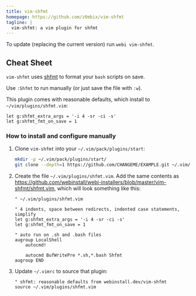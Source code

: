 ```yaml
---
title: vim-shfmt
homepage: https://github.com/z0mbix/vim-shfmt
tagline: |
  vim-shfmt: a vim plugin for shfmt
---
```


To update (replacing the current version) run `webi vim-shfmt`.

## Cheat Sheet

`vim-shfmt` uses [shfmt](https://webinstall.dev/shfmt) to format your `bash`
scripts on save.

Use `:Shfmt` to run manually (or just save the file with `:w`).

This plugin comes with reasonable defaults, which install to
`~/vim/plugins/shfmt.vim`:

```vim
let g:shfmt_extra_args = '-i 4 -sr -ci -s'
let g:shfmt_fmt_on_save = 1
```

### How to install and configure manually

1. Clone `vim-shfmt` into your `~/.vim/pack/plugins/start`:

   ```bash
   mkdir -p ~/.vim/pack/plugins/start/
   git clone --depth=1 https://github.com/CHANGEME/EXAMPLE.git ~/.vim/pack/plugins/start/shfmt
   ```

2. Create the file `~/.vim/plugins/shfmt.vim`. Add the same contents as
   <https://github.com/webinstall/webi-installers/blob/master/vim-shfmt/shfmt.vim>,
   which will look something like this:

   ```vim
   " ~/.vim/plugins/shfmt.vim

   " 4 indents, space between redirects, indented case statements, simplify
   let g:shfmt_extra_args = '-i 4 -sr -ci -s'
   let g:shfmt_fmt_on_save = 1

   " auto run on .sh and .bash files
   augroup LocalShell
       autocmd!

       autocmd BufWritePre *.sh,*.bash Shfmt
   augroup END
   ```

3. Update `~/.vimrc` to source that plugin:
   ```vim
   " shfmt: reasonable defaults from webinstall.dev/vim-shfmt
   source ~/.vim/plugins/shfmt.vim
   ```

